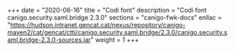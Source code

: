 +++
date        = "2020-06-16"
title       = "Codi font"
description = "Codi font canigo.security.saml.bridge 2.3.0"
sections    = "canigo-fwk-docs"
enllac		= "https://hudson.intranet.gencat.cat/nexus/repository/canigo-maven2/cat/gencat/ctti/canigo.security.saml.bridge/2.3.0/canigo.security.saml.bridge-2.3.0-sources.jar"
weight		= 1
+++
